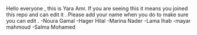 Hello everyone , this is Yara Amr. If you are seeing this it means you joined this repo and can edit it . Please add your name when you do to make sure you can edit .
-Noura Gamal
-Hager Hilal
-Marina Nader
-Lama Ihab
-mayar mahmoud
-Salma Mohamed
